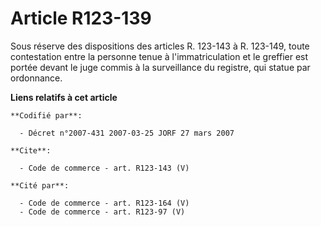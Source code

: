 # Article R123-139

Sous réserve des dispositions des articles R. 123-143 à R. 123-149, toute contestation entre la personne tenue à
l'immatriculation et le greffier est portée devant le juge commis à la surveillance du registre, qui statue par ordonnance.

**Liens relatifs à cet article**

	**Codifié par**:

	  - Décret n°2007-431 2007-03-25 JORF 27 mars 2007

	**Cite**:

	  - Code de commerce - art. R123-143 (V)

	**Cité par**:

	  - Code de commerce - art. R123-164 (V)
	  - Code de commerce - art. R123-97 (V)
